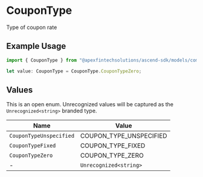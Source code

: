 # CouponType

Type of coupon rate

## Example Usage

```typescript
import { CouponType } from "@apexfintechsolutions/ascend-sdk/models/components";

let value: CouponType = CouponType.CouponTypeZero;
```

## Values

This is an open enum. Unrecognized values will be captured as the `Unrecognized<string>` branded type.

| Name                    | Value                   |
| ----------------------- | ----------------------- |
| `CouponTypeUnspecified` | COUPON_TYPE_UNSPECIFIED |
| `CouponTypeFixed`       | COUPON_TYPE_FIXED       |
| `CouponTypeZero`        | COUPON_TYPE_ZERO        |
| -                       | `Unrecognized<string>`  |